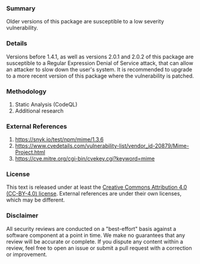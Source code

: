 <!--
publication-state: published
access: public
author: Dilan Bhalla
domain: security
methodology-summary: static-analysis;web-search
opinion: secure
package-urls:
- "pkg:npm/mime@1.3.6"
review-date: 2021-02-12
scope: implementation/full
schema-version: 1.0
severity: low
SPDX-License-Identifier: CC-BY-4.0
-->

### Summary

Older versions of this package are susceptible to a low severity vulnerability.

### Details

Versions before 1.4.1, as well as versions 2.0.1 and 2.0.2 of this package are susceptible to a Regular Expression Denial of Service attack, that can allow an attacker to slow down the user's system. It is recommended to upgrade to a more recent version of this package where the vulnerability is patched.

### Methodology

1. Static Analysis (CodeQL)
2. Additional research

### External References

1. https://snyk.io/test/npm/mime/1.3.6
2. https://www.cvedetails.com/vulnerability-list/vendor_id-20879/Mime-Project.html
3. https://cve.mitre.org/cgi-bin/cvekey.cgi?keyword=mime

### License

This text is released under at least the
[Creative Commons Attribution 4.0 (CC-BY-4.0) license](https://creativecommons.org/licenses/by/4.0/legalcode.txt).
External references are under their own licenses, which may be different.

### Disclaimer

All security reviews are conducted on a "best-effort" basis against a software
component at a point in time. We make no guarantees that any review will be accurate
or complete. If you dispute any content within a review, feel free to open an issue
or submit a pull request with a correction or improvement.
